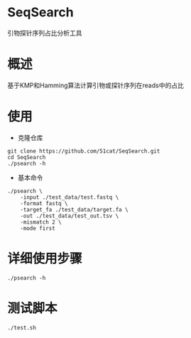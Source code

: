 # SeqSearch
引物探针序列占比分析工具

# 概述
基于KMP和Hamming算法计算引物或探针序列在reads中的占比

# 使用

- 克隆仓库

```shell
git clone https://github.com/51cat/SeqSearch.git
cd SeqSearch
./psearch -h
```
- 基本命令
```shell
./psearch \
    -input ./test_data/test.fastq \
    -format fastq \
    -target_fa ./test_data/target.fa \
    -out ./test_data/test_out.tsv \
    -mismatch 2 \
    -mode first
```

# 详细使用步骤

```shell
./psearch -h

```

# 测试脚本

```shell
./test.sh
```
